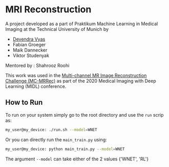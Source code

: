 # MRI Reconstruction

A project developed as a part of Praktikum Machine Learning in Medical Imaging at the Technical University of Munich by
- [Devendra Vyas](https://github.com/skat00sh)
- Fabian Groeger
- Maik Dannecker
- Viktor Studenyak

Mentored by : Shahrooz Roohi

This work was used in the [Multi-channel MR Image Reconstruction Challenge (MC-MRRec)](https://sites.google.com/view/calgary-campinas-dataset/mr-reconstruction-challenge) as part of the 2020 Medical Imaging with Deep Learning (MIDL) conference.

## How to Run
To run on your system simply go to the root directory and use the `run` scrip as:
```bash
my_user@my_device: ./run.sh --model=WNET
```
Or you can directly run the `main_train.py` using:
```bash
my_user@my_device: python main_train.py --model=WNET
```
The argument `--model` can take either of the 2 values {'WNET', 'RL'}
